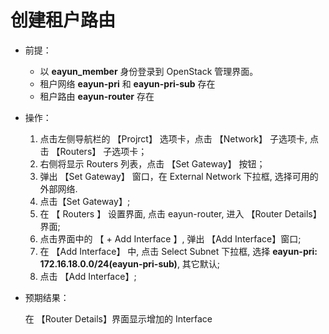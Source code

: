 # 创建租户路由

* 前提：

  - 以 **eayun_member** 身份登录到 OpenStack 管理界面。
  - 租户网络 **eayun-pri** 和 **eayun-pri-sub** 存在
  - 租户路由 **eayun-router** 存在

* 操作：

  1. 点击左侧导航栏的 【Projrct】 选项卡，点击 【Network】 子选项卡, 点击 【Routers】 子选项卡；
  1. 右侧将显示 Routers 列表，点击 【Set Gateway】 按钮；
  1. 弹出 【Set Gateway】 窗口，在 External Network 下拉框, 选择可用的外部网络.
  1. 点击【Set Gateway】;
  1. 在 【 Routers 】 设置界面, 点击 eayun-router, 进入 【Router Details】界面;
  1. 点击界面中的 【 + Add Interface 】, 弹出 【Add Interface】窗口;
  1. 在 【Add Interface】 中, 点击 Select Subnet 下拉框, 选择 **eayun-pri: 172.16.18.0.0/24(eayun-pri-sub)**, 其它默认;
  1. 点击 【Add Interface】;

* 预期结果：

  在 【Router Details】界面显示增加的 Interface
